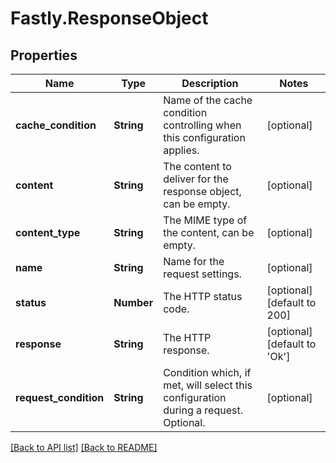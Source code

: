 # Fastly.ResponseObject

## Properties

Name | Type | Description | Notes
------------ | ------------- | ------------- | -------------
**cache_condition** | **String** | Name of the cache condition controlling when this configuration applies. | [optional] 
**content** | **String** | The content to deliver for the response object, can be empty. | [optional] 
**content_type** | **String** | The MIME type of the content, can be empty. | [optional] 
**name** | **String** | Name for the request settings. | [optional] 
**status** | **Number** | The HTTP status code. | [optional] [default to 200]
**response** | **String** | The HTTP response. | [optional] [default to &#39;Ok&#39;]
**request_condition** | **String** | Condition which, if met, will select this configuration during a request. Optional. | [optional] 



[[Back to API list]](../../README.md#endpoints) [[Back to README]](../../README.md)
